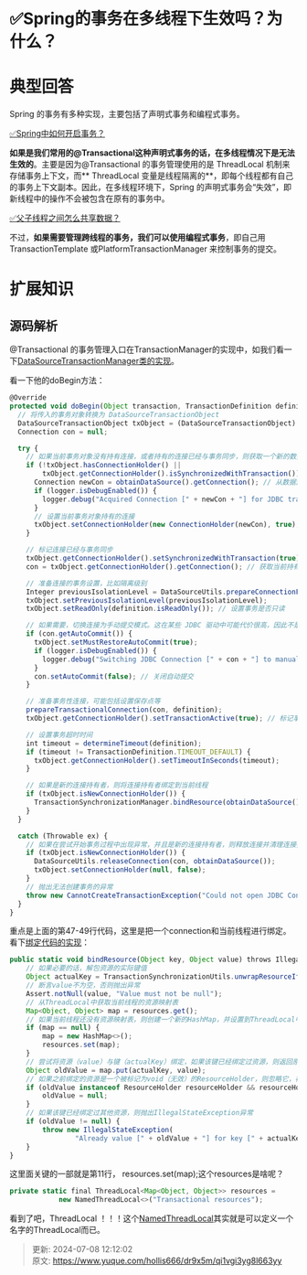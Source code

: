 # ✅Spring的事务在多线程下生效吗？为什么？



# 典型回答


Spring 的事务有多种实现，主要包括了声明式事务和编程式事务。



[✅Spring中如何开启事务？](https://www.yuque.com/hollis666/dr9x5m/dmp6qs)



**如果是我们常用的@Transactional这种声明式事务的话，在多线程情况下是无法生效的**。主要是因为@Transactional 的事务管理使用的是 ThreadLocal 机制来存储事务上下文，而** ThreadLocal 变量是线程隔离的**，即每个线程都有自己的事务上下文副本。因此，在多线程环境下，Spring 的声明式事务会“失效”，即新线程中的操作不会被包含在原有的事务中。



[✅父子线程之间怎么共享数据？](https://www.yuque.com/hollis666/dr9x5m/adgan2125uzrsbte)



不过，**如果需要管理跨线程的事务，我们可以使用编程式事务**，即自己用 TransactionTemplate 或PlatformTransactionManager 来控制事务的提交。



# 扩展知识


## 源码解析


@Transactional 的事务管理入口在TransactionManager的实现中，如我们看一下[DataSourceTransactionManager类的实现](https://github.com/spring-projects/spring-framework/blob/main/spring-jdbc/src/main/java/org/springframework/jdbc/datasource/DataSourceTransactionManager.java#L304)。



看一下他的doBegin方法：



```javascript
@Override
protected void doBegin(Object transaction, TransactionDefinition definition) {
  // 将传入的事务对象转换为 DataSourceTransactionObject
  DataSourceTransactionObject txObject = (DataSourceTransactionObject) transaction;
  Connection con = null;

  try {
    // 如果当前事务对象没有持有连接，或者持有的连接已经与事务同步，则获取一个新的数据库连接
    if (!txObject.hasConnectionHolder() ||
        txObject.getConnectionHolder().isSynchronizedWithTransaction()) {
      Connection newCon = obtainDataSource().getConnection(); // 从数据源获取新的连接
      if (logger.isDebugEnabled()) {
        logger.debug("Acquired Connection [" + newCon + "] for JDBC transaction");
      }
      // 设置当前事务对象持有的连接
      txObject.setConnectionHolder(new ConnectionHolder(newCon), true);
    }

    // 标记连接已经与事务同步
    txObject.getConnectionHolder().setSynchronizedWithTransaction(true);
    con = txObject.getConnectionHolder().getConnection(); // 获取当前持有的连接

    // 准备连接的事务设置，比如隔离级别
    Integer previousIsolationLevel = DataSourceUtils.prepareConnectionForTransaction(con, definition);
    txObject.setPreviousIsolationLevel(previousIsolationLevel);
    txObject.setReadOnly(definition.isReadOnly()); // 设置事务是否只读

    // 如果需要，切换连接为手动提交模式。这在某些 JDBC 驱动中可能代价很高，因此不是非必要不进行设置
    if (con.getAutoCommit()) {
      txObject.setMustRestoreAutoCommit(true);
      if (logger.isDebugEnabled()) {
        logger.debug("Switching JDBC Connection [" + con + "] to manual commit");
      }
      con.setAutoCommit(false); // 关闭自动提交
    }

    // 准备事务性连接，可能包括设置保存点等
    prepareTransactionalConnection(con, definition);
    txObject.getConnectionHolder().setTransactionActive(true); // 标记事务为活跃状态

    // 设置事务超时时间
    int timeout = determineTimeout(definition);
    if (timeout != TransactionDefinition.TIMEOUT_DEFAULT) {
      txObject.getConnectionHolder().setTimeoutInSeconds(timeout);
    }

    // 如果是新的连接持有者，则将连接持有者绑定到当前线程
    if (txObject.isNewConnectionHolder()) {
      TransactionSynchronizationManager.bindResource(obtainDataSource(), txObject.getConnectionHolder());
    }
  }

  catch (Throwable ex) {
    // 如果在尝试开始事务过程中出现异常，并且是新的连接持有者，则释放连接并清理连接持有者
    if (txObject.isNewConnectionHolder()) {
      DataSourceUtils.releaseConnection(con, obtainDataSource());
      txObject.setConnectionHolder(null, false);
    }
    // 抛出无法创建事务的异常
    throw new CannotCreateTransactionException("Could not open JDBC Connection for transaction", ex);
  }
}

```



重点是上面的第47-49行代码，这里是把一个connection和当前线程进行绑定。看下[绑定代码的实现](https://github.com/spring-projects/spring-framework/blob/main/spring-tx/src/main/java/org/springframework/transaction/support/TransactionSynchronizationManager.java#L76)：



```javascript
public static void bindResource(Object key, Object value) throws IllegalStateException {
    // 如果必要的话，解包资源的实际键值
    Object actualKey = TransactionSynchronizationUtils.unwrapResourceIfNecessary(key);
    // 断言value不为空，否则抛出异常
    Assert.notNull(value, "Value must not be null");
    // 从ThreadLocal中获取当前线程的资源映射表
    Map<Object, Object> map = resources.get();
    // 如果当前线程还没有资源映射表，则创建一个新的HashMap，并设置到ThreadLocal中
    if (map == null) {
        map = new HashMap<>();
        resources.set(map);
    }
    // 尝试将资源（value）与键（actualKey）绑定，如果该键已经绑定过资源，则返回原来的资源
    Object oldValue = map.put(actualKey, value);
    // 如果之前绑定的资源是一个被标记为void（无效）的ResourceHolder，则忽略它，视为未绑定过资源
    if (oldValue instanceof ResourceHolder resourceHolder && resourceHolder.isVoid()) {
        oldValue = null;
    }
    // 如果该键已经绑定过其他资源，则抛出IllegalStateException异常
    if (oldValue != null) {
        throw new IllegalStateException(
                "Already value [" + oldValue + "] for key [" + actualKey + "] bound to thread");
    }
}

```



这里面关键的一部就是第11行， resources.set(map);这个resources是啥呢？



```javascript
private static final ThreadLocal<Map<Object, Object>> resources =
			new NamedThreadLocal<>("Transactional resources");
```



看到了吧，ThreadLocal ！！！这个[NamedThreadLocal](https://github.com/spring-projects/spring-framework/blob/main/spring-core/src/main/java/org/springframework/core/NamedThreadLocal.java)其实就是可以定义一个名字的ThreadLocal而已。





> 更新: 2024-07-08 12:12:02  
> 原文: <https://www.yuque.com/hollis666/dr9x5m/qi1vgi3yg8l663yy>